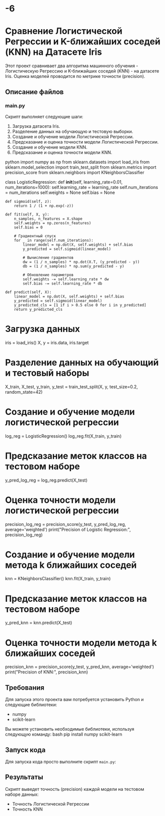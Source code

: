 # -6
# Сравнение Логистической Регрессии и K-ближайших соседей (KNN) на Датасете Iris

Этот проект сравнивает два алгоритма машинного обучения - Логистическую Регрессию и K-ближайших соседей (KNN) - на датасете Iris. Оценка моделей проводится по метрике точности (precision).

## Описание файлов

### main.py
Скрипт выполняет следующие шаги:
1. Загрузка датасета Iris.
2. Разделение данных на обучающую и тестовую выборки.
3. Создание и обучение модели Логистической Регрессии.
4. Предсказание и оценка точности модели Логистической Регрессии.
5. Создание и обучение модели KNN.
6. Предсказание и оценка точности модели KNN.

python
import numpy as np
from sklearn.datasets import load_iris
from sklearn.model_selection import train_test_split
from sklearn.metrics import precision_score
from sklearn.neighbors import KNeighborsClassifier

class LogisticRegression:
    def __init__(self, learning_rate=0.01, num_iterations=1000):
        self.learning_rate = learning_rate
        self.num_iterations = num_iterations
        self.weights = None
        self.bias = None

    def sigmoid(self, z):
        return 1 / (1 + np.exp(-z))

    def fit(self, X, y):
        n_samples, n_features = X.shape
        self.weights = np.zeros(n_features)
        self.bias = 0

        # Градиентный спуск
        for _ in range(self.num_iterations):
            linear_model = np.dot(X, self.weights) + self.bias
            y_predicted = self.sigmoid(linear_model)

            # Вычисление градиентов
            dw = (1 / n_samples) * np.dot(X.T, (y_predicted - y))
            db = (1 / n_samples) * np.sum(y_predicted - y)

            # Обновление параметров
            self.weights -= self.learning_rate * dw
            self.bias -= self.learning_rate * db

    def predict(self, X):
        linear_model = np.dot(X, self.weights) + self.bias
        y_predicted = self.sigmoid(linear_model)
        y_predicted_cls = [1 if i > 0.5 else 0 for i in y_predicted]
        return y_predicted_cls

# Загрузка данных
iris = load_iris()
X, y = iris.data, iris.target

# Разделение данных на обучающий и тестовый наборы
X_train, X_test, y_train, y_test = train_test_split(X, y, test_size=0.2, random_state=42)

# Создание и обучение модели логистической регрессии
log_reg = LogisticRegression()
log_reg.fit(X_train, y_train)

# Предсказание меток классов на тестовом наборе
y_pred_log_reg = log_reg.predict(X_test)

# Оценка точности модели логистической регрессии
precision_log_reg = precision_score(y_test, y_pred_log_reg, average='weighted')
print("Precision of Logistic Regression:", precision_log_reg)

# Создание и обучение модели метода k ближайших соседей
knn = KNeighborsClassifier()
knn.fit(X_train, y_train)

# Предсказание меток классов на тестовом наборе
y_pred_knn = knn.predict(X_test)

# Оценка точности модели метода k ближайших соседей
precision_knn = precision_score(y_test, y_pred_knn, average='weighted')
print("Precision of KNN:", precision_knn)


## Требования

Для запуска этого проекта вам потребуется установить Python и следующие библиотеки:
- numpy
- scikit-learn

Вы можете установить необходимые библиотеки, используя следующую команду:
bash
pip install numpy scikit-learn


## Запуск кода

Для запуска кода просто выполните скрипт `main.py`:


## Результаты

Скрипт выведет точность (precision) каждой модели на тестовом наборе данных:
- Точность Логистической Регрессии
- Точность KNN

